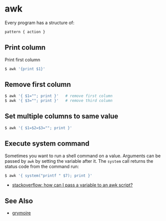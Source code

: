# awk
Every program has a structure of:
```sh
pattern { action }
```

## Print column
Print first column
```sh
$ awk '{print $1}'
```

## Remove first column
```sh
$ awk '{ $1=""; print }'   # remove first column
$ awk '{ $3=""; print }'   # remove third column
```

## Set multiple columns to same value
```sh
$ awk '{ $1=$2=$3=""; print }'
```

## Execute system command
Sometimes you want to run a shell command on a value. Arguments can be passed
by `awk` by setting the variable after it. The `system` call returns the status
code from the command run:
```sh
$ awk '{ system("printf " $7); print }'
```
- [stackoverflow: how can I pass a variable to an awk script?](http://stackoverflow.com/questions/20646819/how-can-i-pass-variables-from-awk-to-a-shell-command)

## See Also
- [grymoire](http://www.grymoire.com/Unix/Awk.html)
